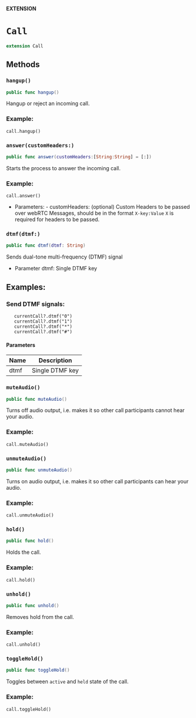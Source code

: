 **EXTENSION**

# `Call`
```swift
extension Call
```

## Methods
### `hangup()`

```swift
public func hangup()
```

Hangup or reject an incoming call.
### Example:
    call.hangup()

### `answer(customHeaders:)`

```swift
public func answer(customHeaders:[String:String] = [:])
```

Starts the process to answer the incoming call.
### Example:
    call.answer()
 - Parameters:
        - customHeaders: (optional) Custom Headers to be passed over webRTC Messages, should be in the
    format `X-key:Value` `X` is required for headers to be passed.

### `dtmf(dtmf:)`

```swift
public func dtmf(dtmf: String)
```

Sends dual-tone multi-frequency (DTMF) signal
- Parameter dtmf: Single DTMF key
## Examples:
### Send DTMF signals:

```
   currentCall?.dtmf("0")
   currentCall?.dtmf("1")
   currentCall?.dtmf("*")
   currentCall?.dtmf("#")
```

#### Parameters

| Name | Description |
| ---- | ----------- |
| dtmf | Single DTMF key |

### `muteAudio()`

```swift
public func muteAudio()
```

Turns off audio output, i.e. makes it so other call participants cannot hear your audio.
### Example:
    call.muteAudio()

### `unmuteAudio()`

```swift
public func unmuteAudio()
```

Turns on audio output, i.e. makes it so other call participants can hear your audio.
### Example:
    call.unmuteAudio()

### `hold()`

```swift
public func hold()
```

Holds the call.
### Example:
    call.hold()

### `unhold()`

```swift
public func unhold()
```

Removes hold from the call.
### Example:
    call.unhold()

### `toggleHold()`

```swift
public func toggleHold()
```

Toggles between `active` and `held`  state of the call.
### Example:
    call.toggleHold()
